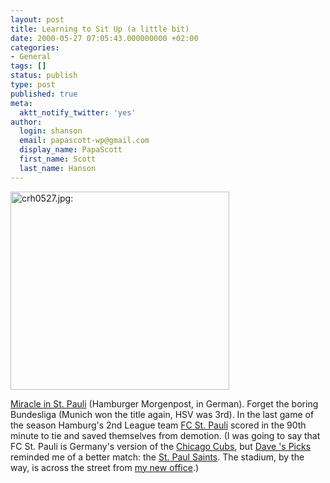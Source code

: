 ```yaml
---
layout: post
title: Learning to Sit Up (a little bit)
date: 2000-05-27 07:05:43.000000000 +02:00
categories:
- General
tags: []
status: publish
type: post
published: true
meta:
  aktt_notify_twitter: 'yes'
author:
  login: shanson
  email: papascott-wp@gmail.com
  display_name: PapaScott
  first_name: Scott
  last_name: Hanson
---
```

<p><img src="http://www.papascott.de/wordpress/wp-content/uploads/2000/05/crh0527.jpg" height="317" width="350" border="0" alt="crh0527.jpg: " /></p>
<p><a href="http://www.mopo.de/seiten/20000527/sport-artikel19.html">Miracle in St. Pauli</a> (Hamburger Morgenpost, in German). Forget the boring Bundesliga (Munich won the title again, HSV was 3rd). In the last game of the season Hamburg's 2nd League team <a href="http://www.fcstpauli.de/umkleide/main.asp">FC St. Pauli</a> scored in the 90th minute to tie and saved themselves from demotion. (I was going to say that FC St. Pauli is Germany's version of the <a href="http://www.cubs.de">Chicago Cubs</a>, but <a href="http://davespicks.com/">Dave 's Picks</a> reminded me of a better match: the <a href="http://www.spsaints.com/">St. Paul Saints</a>. The stadium, by the way,  is across the street from <a href="http://www.stadtplandienst.de/query;ORT=hh;LL=9.970093x53.552014;GR=3">my new office</a>.)</p>
